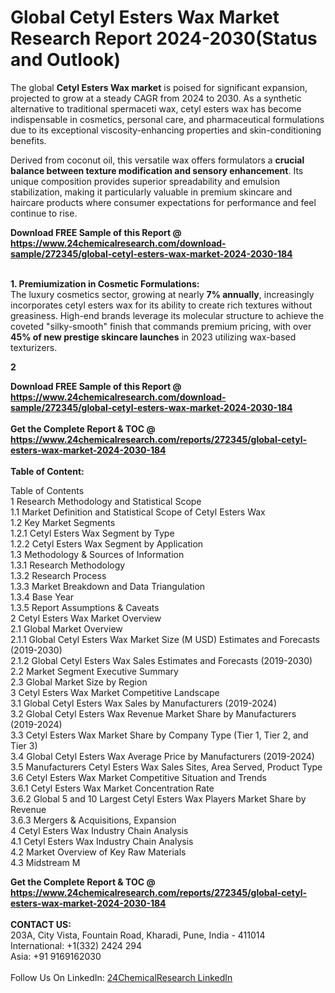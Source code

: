 <h1>Global Cetyl Esters Wax Market Research Report 2024-2030(Status and Outlook)</h1><p>The global <strong>Cetyl Esters Wax market</strong> is poised for significant expansion, projected to grow at a steady CAGR from 2024 to 2030. As a synthetic alternative to traditional spermaceti wax, cetyl esters wax has become indispensable in cosmetics, personal care, and pharmaceutical formulations due to its exceptional viscosity-enhancing properties and skin-conditioning benefits.</p><p>Derived from coconut oil, this versatile wax offers formulators a <strong>crucial balance between texture modification and sensory enhancement</strong>. Its unique composition provides superior spreadability and emulsion stabilization, making it particularly valuable in premium skincare and haircare products where consumer expectations for performance and feel continue to rise.</p><div><b>Download FREE Sample of this Report @ 
            <a href="https://www.24chemicalresearch.com/download-sample/272345/global-cetyl-esters-wax-market-2024-2030-184">
            https://www.24chemicalresearch.com/download-sample/272345/global-cetyl-esters-wax-market-2024-2030-184</a></b></div><br><p><strong>1. Premiumization in Cosmetic Formulations:</strong><br>
The luxury cosmetics sector, growing at nearly <strong>7% annually</strong>, increasingly incorporates cetyl esters wax for its ability to create rich textures without greasiness. High-end brands leverage its molecular structure to achieve the coveted "silky-smooth" finish that commands premium pricing, with over <strong>45% of new prestige skincare launches</strong> in 2023 utilizing wax-based texturizers.</p><p><strong>2</strong></p><div><b>Download FREE Sample of this Report @ 
            <a href="https://www.24chemicalresearch.com/download-sample/272345/global-cetyl-esters-wax-market-2024-2030-184">
            https://www.24chemicalresearch.com/download-sample/272345/global-cetyl-esters-wax-market-2024-2030-184</a></b></div><br><div><b>Get the Complete Report & TOC @ 
            <a href="https://www.24chemicalresearch.com/reports/272345/global-cetyl-esters-wax-market-2024-2030-184">
            https://www.24chemicalresearch.com/reports/272345/global-cetyl-esters-wax-market-2024-2030-184</a></b></div><br>
            <b>Table of Content:</b><p>Table of Contents<br />
1 Research Methodology and Statistical Scope<br />
1.1 Market Definition and Statistical Scope of Cetyl Esters Wax<br />
1.2 Key Market Segments<br />
1.2.1 Cetyl Esters Wax Segment by Type<br />
1.2.2 Cetyl Esters Wax Segment by Application<br />
1.3 Methodology & Sources of Information<br />
1.3.1 Research Methodology<br />
1.3.2 Research Process<br />
1.3.3 Market Breakdown and Data Triangulation<br />
1.3.4 Base Year<br />
1.3.5 Report Assumptions & Caveats<br />
2 Cetyl Esters Wax Market Overview<br />
2.1 Global Market Overview<br />
2.1.1 Global Cetyl Esters Wax Market Size (M USD) Estimates and Forecasts (2019-2030)<br />
2.1.2 Global Cetyl Esters Wax Sales Estimates and Forecasts (2019-2030)<br />
2.2 Market Segment Executive Summary<br />
2.3 Global Market Size by Region<br />
3 Cetyl Esters Wax Market Competitive Landscape<br />
3.1 Global Cetyl Esters Wax Sales by Manufacturers (2019-2024)<br />
3.2 Global Cetyl Esters Wax Revenue Market Share by Manufacturers (2019-2024)<br />
3.3 Cetyl Esters Wax Market Share by Company Type (Tier 1, Tier 2, and Tier 3)<br />
3.4 Global Cetyl Esters Wax Average Price by Manufacturers (2019-2024)<br />
3.5 Manufacturers Cetyl Esters Wax Sales Sites, Area Served, Product Type<br />
3.6 Cetyl Esters Wax Market Competitive Situation and Trends<br />
3.6.1 Cetyl Esters Wax Market Concentration Rate<br />
3.6.2 Global 5 and 10 Largest Cetyl Esters Wax Players Market Share by Revenue<br />
3.6.3 Mergers & Acquisitions, Expansion<br />
4 Cetyl Esters Wax Industry Chain Analysis<br />
4.1 Cetyl Esters Wax Industry Chain Analysis<br />
4.2 Market Overview of Key Raw Materials<br />
4.3 Midstream M</p><div><b>Get the Complete Report & TOC @ 
            <a href="https://www.24chemicalresearch.com/reports/272345/global-cetyl-esters-wax-market-2024-2030-184">
            https://www.24chemicalresearch.com/reports/272345/global-cetyl-esters-wax-market-2024-2030-184</a></b></div><br><b>CONTACT US:</b><br>
            203A, City Vista, Fountain Road, Kharadi, Pune, India - 411014<br>
            International: +1(332) 2424 294<br>
            Asia: +91 9169162030 <br><br>
            Follow Us On LinkedIn: <a href="https://www.linkedin.com/company/24chemicalresearch/">24ChemicalResearch LinkedIn</a>